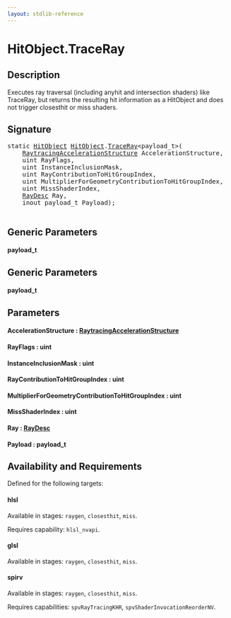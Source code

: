 ```yaml
---
layout: stdlib-reference
---
```


# HitObject\.TraceRay

## Description

Executes ray traversal (including anyhit and intersection shaders) like TraceRay, but returns the
resulting hit information as a HitObject and does not trigger closesthit or miss shaders.




## Signature 

<pre>
<span class='code_keyword'>static</span> <a href="/stdlib-reference/types/HitObject/index" class="code_type">HitObject</a> <a href="/stdlib-reference/types/HitObject/index" class="code_type">HitObject</a>.<a href="/stdlib-reference/types/HitObject/TraceRay">TraceRay</a>&lt;payload_t&gt;(
    <a href="/stdlib-reference/types/RaytracingAccelerationStructure/index" class="code_type">RaytracingAccelerationStructure</a> <span class='code_param'>AccelerationStructure</span>,
    <span class="code_keyword">uint</span> <span class='code_param'>RayFlags</span>,
    <span class="code_keyword">uint</span> <span class='code_param'>InstanceInclusionMask</span>,
    <span class="code_keyword">uint</span> <span class='code_param'>RayContributionToHitGroupIndex</span>,
    <span class="code_keyword">uint</span> <span class='code_param'>MultiplierForGeometryContributionToHitGroupIndex</span>,
    <span class="code_keyword">uint</span> <span class='code_param'>MissShaderIndex</span>,
    <a href="/stdlib-reference/types/RayDesc/index" class="code_type">RayDesc</a> <span class='code_param'>Ray</span>,
    <span class="code_keyword">inout</span> payload_t <span class='code_param'>Payload</span>);

</pre>

## Generic Parameters

#### payload\_t

## Generic Parameters

#### payload\_t

## Parameters

#### AccelerationStructure  : [RaytracingAccelerationStructure](/stdlib-reference/types/RaytracingAccelerationStructure/index)
#### RayFlags  : uint
#### InstanceInclusionMask  : uint
#### RayContributionToHitGroupIndex  : uint
#### MultiplierForGeometryContributionToHitGroupIndex  : uint
#### MissShaderIndex  : uint
#### Ray  : [RayDesc](/stdlib-reference/types/RayDesc/index)
#### Payload  : payload\_t

## Availability and Requirements

Defined for the following targets:

#### hlsl
Available in stages: `raygen`, `closesthit`, `miss`.

Requires capability: `hlsl_nvapi`.
#### glsl
Available in stages: `raygen`, `closesthit`, `miss`.

#### spirv
Available in stages: `raygen`, `closesthit`, `miss`.

Requires capabilities: `spvRayTracingKHR`, `spvShaderInvocationReorderNV`.


